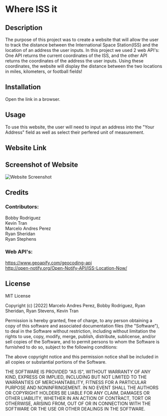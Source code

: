 # Where ISS it

## Description

The purpose of this project was to create a website that will allow the user to track the distance between the International Space Station(ISS) and the location of an address the user inputs. In this project we used 2 web API's: One API returns the current coordinates of the ISS, and the other API returns the coordinates of the address the user inputs. Using these coordinates, the website will display the distance between the two locations in miles, kilometers, or football fields!

## Installation

Open the link in a browser.

## Usage

To use this website, the user will need to input an address into the "Your Address" field as well as select their perfered unit of measurement.

## Website Link

## Screenshot of Website

![Website Screenshot](./Assets/Fullscreen%20Screenshot.png)

## Credits

### Contributors:

Bobby Rodriguez<br />
Kevin Tran<br />
Marcelo Andres Perez<br />
Ryan Sheridan<br />
Ryan Stephens

### Web API's:

https://www.geoapify.com/geocoding-api<br />
http://open-notify.org/Open-Notify-API/ISS-Location-Now/

## License

MIT License

Copyright (c) [2022] Marcelo Andres Perez, Bobby Rodriguez, Ryan Sheridan, Ryan Stevens, Kevin Tran

Permission is hereby granted, free of charge, to any person obtaining a copy
of this software and associated documentation files (the "Software"), to deal
in the Software without restriction, including without limitation the rights
to use, copy, modify, merge, publish, distribute, sublicense, and/or sell
copies of the Software, and to permit persons to whom the Software is
furnished to do so, subject to the following conditions:

The above copyright notice and this permission notice shall be included in all
copies or substantial portions of the Software.

THE SOFTWARE IS PROVIDED "AS IS", WITHOUT WARRANTY OF ANY KIND, EXPRESS OR
IMPLIED, INCLUDING BUT NOT LIMITED TO THE WARRANTIES OF MERCHANTABILITY,
FITNESS FOR A PARTICULAR PURPOSE AND NONINFRINGEMENT. IN NO EVENT SHALL THE
AUTHORS OR COPYRIGHT HOLDERS BE LIABLE FOR ANY CLAIM, DAMAGES OR OTHER
LIABILITY, WHETHER IN AN ACTION OF CONTRACT, TORT OR OTHERWISE, ARISING FROM,
OUT OF OR IN CONNECTION WITH THE SOFTWARE OR THE USE OR OTHER DEALINGS IN THE
SOFTWARE.
